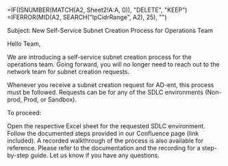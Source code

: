 
=IF(ISNUMBER(MATCH(A2, Sheet2!A:A, 0)), "DELETE", "KEEP")
=IFERROR(MID(A2, SEARCH("IpCidrRange", A2), 25), "")

Subject: New Self-Service Subnet Creation Process for Operations Team

Hello Team,

We are introducing a self-service subnet creation process for the operations team. Going forward, you will no longer need to reach out to the network team for subnet creation requests.

Whenever you receive a subnet creation request for AD-ent, this process must be followed. Requests can be for any of the SDLC environments (Non-prod, Prod, or Sandbox).

To proceed:

Open the respective Excel sheet for the requested SDLC environment.
Follow the documented steps provided in our Confluence page (link included).
A recorded walkthrough of the process is also available for reference.
Please refer to the documentation and the recording for a step-by-step guide. Let us know if you have any questions.
